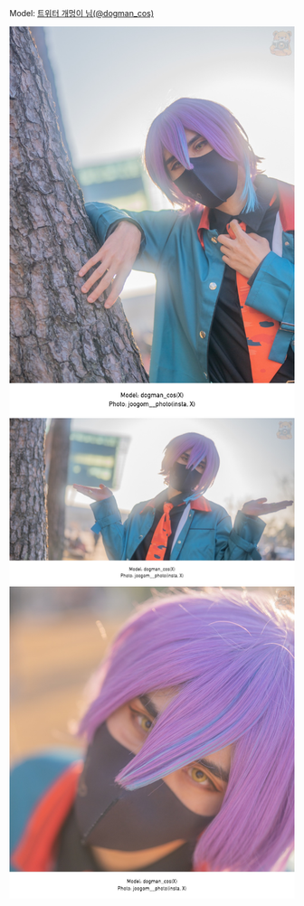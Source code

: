 ﻿---
dddd: 2023.12.03 AGF
nickname: 개멍이
sns_type: x
sns_id: dogman_cos
---

<a name="dogman_cos"></a>
Model: <a href="https://x.com/dogman_cos" target="_blank">트위터 개멍이 님(@dogman_cos)</a>

![DSC09042.jpeg](/assets/img/2023/12-03/DSC09042.jpeg)
![DSC09055.jpeg](/assets/img/2023/12-03/DSC09055.jpeg)
![DSC09056.jpeg](/assets/img/2023/12-03/DSC09056.jpeg)